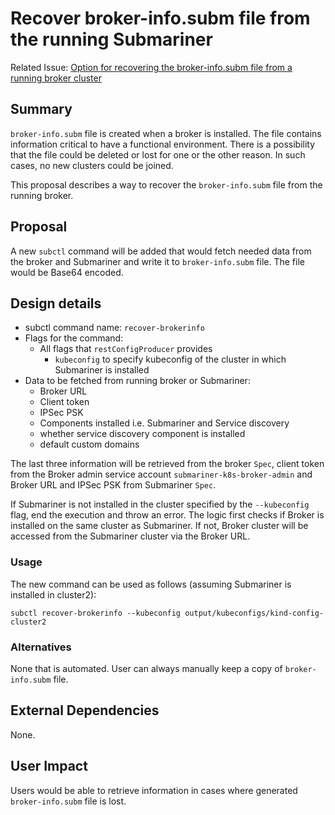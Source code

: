 # Recover broker-info.subm file from the running Submariner

Related Issue:
[Option for recovering the broker-info.subm file from a running broker cluster](https://github.com/submariner-io/enhancements/issues/143)

## Summary

`broker-info.subm` file is created when a broker is installed. The file contains information critical to have a functional environment.
There is a possibility that the file could be deleted or lost for one or the other reason. In such cases, no new clusters could be joined.

This proposal describes a way to recover the `broker-info.subm` file from the running broker.

## Proposal

A new `subctl` command will be added that would fetch needed data from the broker and Submariner and write it to `broker-info.subm` file.
The file would be Base64 encoded.

## Design details

* subctl command name: `recover-brokerinfo`
* Flags for the command:
  * All flags that `restConfigProducer` provides
    * `kubeconfig` to specify kubeconfig of the cluster in which Submariner is installed
* Data to be fetched from running broker or Submariner:
  * Broker URL
  * Client token
  * IPSec PSK
  * Components installed i.e. Submariner and Service discovery
  * whether service discovery component is installed
  * default custom domains

The last three information will be retrieved from the broker `Spec`, client token from the Broker admin service account
`submariner-k8s-broker-admin` and Broker URL and IPSec PSK from Submariner `Spec`.

If Submariner is not installed in the cluster specified by the `--kubeconfig` flag, end the execution and throw an error. The logic
first checks if Broker is installed on the same cluster as Submariner. If not, Broker cluster will be accessed from the Submariner cluster
via the Broker URL.

### Usage

The new command can be used as follows (assuming Submariner is installed in cluster2):

`subctl recover-brokerinfo --kubeconfig output/kubeconfigs/kind-config-cluster2`

### Alternatives

None that is automated. User can always manually keep a copy of `broker-info.subm` file.

## External Dependencies

None.

## User Impact

Users would be able to retrieve information in cases where generated `broker-info.subm` file is lost.
